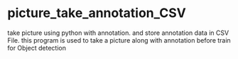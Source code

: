 # picture_take_annotation_CSV

take picture using python with annotation. and store annotation data in CSV File.
this program is used to take a picture along with annotation before train for Object detection
